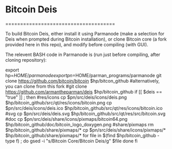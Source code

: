 # Bitcoin Deis
=====================================

To build Bitcoin Deis, either install it using Parmanode (make a selection for Deis when prompted during Bitcoin installation), or
clone Bitcoin core (a fork provided here in this repo), and modify before compiling (with GUI).

The relevent BASH code in Parmanode is (run just before compiling, after cloning repository):

export hp=$HOME/parmanode
export pn=$HOME/parman_programs/parmanode
git clone https://github.com/bitcoin/bitcoin $hp/bitcon_github
#alternatively, you can clone from this fork
#git clone https://github.com/armantheparman/deis $hp/bitcoin_github
if [[ $deis == "true" ]] ; then
#res/icons
cp $pn/src/deis/icons/deis.png $hp/bitcoin_github/src/qt/res/icons/bitcoin.png
cp $pn/src/deis/icons/deis.ico $hp/bitcoin_github/src/qt/res/icons/bitcoin.ico
#svg
cp $pn/src/deis/deis.svg $hp/bitcoin_github/src/qt/res/src/bitcoin.svg
#doc
cp $pn/src/deis/share/icons/pixmaps/bitcoin64.png $hp/bitcoin_github/doc/bitcoin_logo_doxygen.png
#share/pixmaps
rm $hp/bitcoin_github/share/pixmaps/*
cp $pn/src/deis/share/icons/pixmaps/* $hp/bitcoin_github/share/pixmaps/*
    for file in $(find $hp/bitcoin_github -type f) ; do
        gsed -i "s/Bitcoin Core/Bitcoin Deis/g" $file
    done
fi
